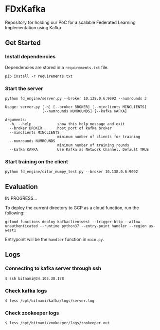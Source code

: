 # FDxKafka


Repository for holding our PoC for a scalable Federated Learning Implementation using Kafka

## Get Started


### Install dependencies


Dependencies are stored in a `requirements.txt` file. 
```
pip install -r requirements.txt
```

### Start the server

```
python fd_engine/server.py --broker 10.138.0.6:9092 --numrounds 3
```

```
Usage: server.py [-h] [--broker BROKER] [--minclients MINCLIENTS]
                 [--numrounds NUMROUNDS] [--kafka KAFKA]

Arguments:
  -h, --help            show this help message and exit
  --broker BROKER       host_port of kafka broker
  --minclients MINCLIENTS
                        minimum number of clients for training
  --numrounds NUMROUNDS
                        minimum number of training rounds
  --kafka KAFKA         Use Kafka as Network Channel. Default TRUE

```

### Start training on the client


```
python fd_engine/cifar_numpy_test.py --broker 10.138.0.6:9092
```


## Evaluation


IN PROGRESS...

To deploy the current directory to GCP as a cloud function, run the following:
```
gcloud functions deploy kafkaclientwest --trigger-http --allow-unauthenticated --runtime python37 --entry-point handler --region us-west1
```

Entrypoint will be the `handler` function in `main.py`.

## Logs


### Connecting to kafka server through ssh
```
$ ssh bitnami@34.105.38.178
```

### Check kafka logs
```
$ less /opt/bitnami/kafka/logs/server.log
```

### Check zookeeper logs
```
$ less /opt/bitnami/zookeeper/logs/zookeeper.out
```



